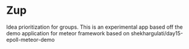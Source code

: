 Zup
=======================

Idea prioritization for groups. This is an experimental app based off the demo application for meteor framework based on shekhargulati/day15-epoll-meteor-demo
